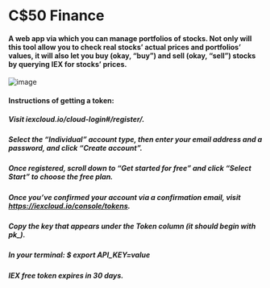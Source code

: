 # C$50 Finance
#### A web app via which you can manage portfolios of stocks. Not only will this tool allow you to check real stocks’ actual prices and portfolios’ values, it will also let you buy (okay, “buy”) and sell (okay, “sell”) stocks by querying IEX for stocks’ prices.
![image](https://user-images.githubusercontent.com/101427135/224576994-b11cbd51-ab80-4b57-b1c8-c93e5df8be1e.png)

#### Instructions of getting a token:
##### Visit iexcloud.io/cloud-login#/register/.
##### Select the “Individual” account type, then enter your email address and a password, and click “Create account”.
##### Once registered, scroll down to “Get started for free” and click “Select Start” to choose the free plan.
##### Once you’ve confirmed your account via a confirmation email, visit https://iexcloud.io/console/tokens.
##### Copy the key that appears under the Token column (it should begin with pk_).

##### In your terminal: $ export API_KEY=value

##### IEX free token expires in 30 days.
